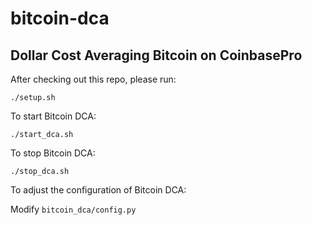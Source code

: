 # bitcoin-dca

## Dollar Cost Averaging Bitcoin on CoinbasePro

After checking out this repo, please run:

`./setup.sh`

To start Bitcoin DCA:

`./start_dca.sh`

To stop Bitcoin DCA:

`./stop_dca.sh`

To adjust the configuration of Bitcoin DCA:

Modify `bitcoin_dca/config.py`
